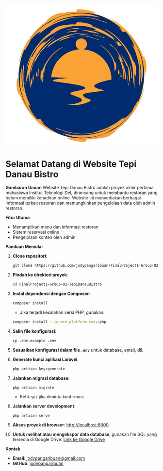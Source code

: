 ![Logo](public/assets/logo.png)

# Selamat Datang di Website Tepi Danau Bistro

**Gambaran Umum**
Website Tepi Danau Bistro adalah proyek akhir pertama mahasiswa Institut Teknologi Del, dirancang untuk membantu restoran yang belum memiliki kehadiran online. Website ini menyediakan berbagai informasi terkait restoran dan memungkinkan pengelolaan data oleh admin restoran.

**Fitur Utama**

-   Menampilkan menu dan informasi restoran
-   Sistem reservasi online
-   Pengelolaan konten oleh admin

**Panduan Memulai**

1. **Clone repositori**:
    ```sh
    git clone https://github.com/jodypangaribuan/FinalProject1-Group-02-TepiDanauBistro.git
    ```
2. **Pindah ke direktori proyek**:
    ```sh
    cd FinalProject1-Group-02-TepiDanauBistro
    ```
3. **Instal dependensi dengan Composer**:
    ```sh
    composer install
    ```
    - Jika terjadi kesalahan versi PHP, gunakan:
    ```sh
    composer install --ignore-platform-reqs=php
    ```
4. **Salin file konfigurasi**:
    ```sh
    cp .env.example .env
    ```
5. **Sesuaikan konfigurasi dalam file `.env`** untuk database, email, dll.
6. **Generate kunci aplikasi Laravel**:
    ```sh
    php artisan key:generate
    ```
7. **Jalankan migrasi database**:
    ```sh
    php artisan migrate
    ```
    - Ketik `yes` jika diminta konfirmasi.
8. **Jalankan server development**:
    ```sh
    php artisan serve
    ```
9. **Akses proyek di browser**:
   [http://localhost:8000](http://localhost:8000)

10. **Untuk melihat atau mengekspor data database**, gunakan file SQL yang tersedia di Google Drive:
    [Link ke Google Drive](https://drive.google.com/file/d/1G6qIrM94dlBD3p6HCvJVOq8zltuP_VFb/view?usp=sharing)

**Kontak**

-   **Email**: [jodypangaribuan@gmail.com](mailto:jodypangaribuan@gmail.com)
-   **GitHub**: [jodypangaribuan](https://github.com/jodypangaribuan)
